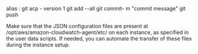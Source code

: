 alias : git acp - version 1
git add --all
git commit- m "commit message"
git push

 Make sure that the JSON configuration files are present at /opt/aws/amazon-cloudwatch-agent/etc/ on each instance, as specified in the user data scripts. If needed, you can automate the transfer of these files during the instance setup.